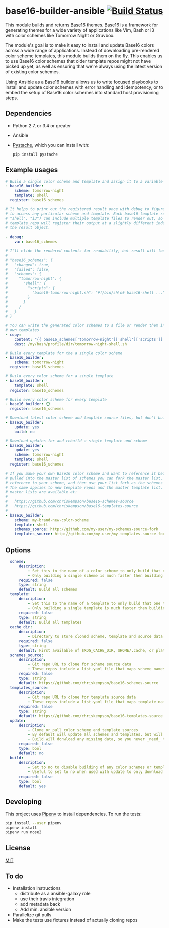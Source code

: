 base16-builder-ansible [![Build Status](https://travis-ci.org/mnussbaum/base16-builder-ansible.svg?branch=master)](https://travis-ci.org/mnussbaum/base16-builder-ansible)
================

This module builds and returns [Base16](https://github.com/chriskempson/base16)
themes. Base16 is a framework for generating themes for a wide variety of
applications like Vim, Bash or i3 with color schemes like Tomorrow Night or
Gruvbox.

The module's goal is to make it easy to install and update Base16 colors across
a wide range of applications. Instead of downloading pre-rendered color scheme
templates, this module builds them on the fly. This enables us to use Base16
color schemes that older template repos might not have picked up yet, as well
as ensuring that we're always using the latest version of existing color
schemes.

Using Ansible as a Base16 builder allows us to write focused playbooks to
install and update color schemes with error handling and idempotency, or
to embed the setup of Base16 color schemes into standard host provisioning
steps.

## Dependencies

* Python 2.7, or 3.4 or greater
* Ansible
* [Pystache](https://github.com/defunkt/pystache), which you can install with:

    ```
    pip install pystache
    ```

## Example usages

```yaml
# Build a single color scheme and template and assign it to a variable
- base16_builder:
    scheme: tomorrow-night
    template: shell
  register: base16_schemes

# It helps to print out the registered result once with debug to figure out how
# to access any particular scheme and template. Each base16 template repo (e.g.
# "shell", "i3") can include multiple template files to render out, so every
# template repo will register their output at a slightly different index path in
# the result object.

- debug:
    var: base16_schemes

# I'll elide the rendered contents for readability, but result will look like this:
#
# "base16_schemes": {
#   "changed": true,
#   "failed": false,
#   "schemes": {
#     "tomorrow-night": {
#       "shell": {
#         "scripts": {
#           "base16-tomorrow-night.sh": "#!/bin/sh\n# base16-shell ..."
#         }
#       }
#     }
#   }
# }

# You can write the generated color schemes to a file or render them into your
# own templates
- copy:
    content: "{{ base16_schemes['tomorrow-night']['shell']['scripts']['base16-tomorrow-night.config'] }}"
    dest: /my/bash/profile/dir/tomorrow-night-shell.sh

# Build every template for the a single color scheme
- base16_builder:
    scheme: tomorrow-night
  register: base16_schemes

# Build every color scheme for a single template
- base16_builder:
    template: shell
  register: base16_schemes

# Build every color scheme for every template
- base16_builder: {}
  register: base16_schemes

# Download latest color scheme and template source files, but don't build anything
- base16_builder:
    update: yes
    build: no

# Download updates for and rebuild a single template and scheme
- base16_builder:
    update: yes
    scheme: tomorrow-night
    template: shell
  register: base16_schemes

# If you make your own Base16 color scheme and want to reference it before it's
# pulled into the master list of schemes you can fork the master list, add a
# reference to your scheme, and then use your list fork as the schemes source.
# The same applies to new template repos and the master template list. Those
# master lists are available at:
#
#   https://github.com/chriskempson/base16-schemes-source
#   https://github.com/chriskempson/base16-templates-source
#
- base16_builder:
    scheme: my-brand-new-color-scheme
    template: shell
    schemes_source: http://github.com/my-user/my-schemes-source-fork
    templates_source: http://github.com/my-user/my-templates-source-fork
```

## Options

```yaml
  scheme:
      description:
          - Set this to the name of a color scheme to only build that one scheme, and not all
          - Only building a single scheme is much faster then building all
      required: false
      type: string
      default: Build all schemes
  template:
      description:
          - Set this to the name of a template to only build that one template, and not all
          - Only building a single template is much faster then building all
      required: false
      type: string
      default: Build all templates
  cache_dir:
      description:
          - Directory to store cloned scheme, template and source data
      required: false
      type: string
      default: First available of $XDG_CACHE_DIR, $HOME/.cache, or platform derived temp dir
  schemes_source:
      description:
          - Git repo URL to clone for scheme source data
          - These repos include a list.yaml file that maps scheme names to Git source repos
      required: false
      type: string
      default: https://github.com/chriskempson/base16-schemes-source
  templates_source:
      description:
          - Git repo URL to clone for template source data
          - These repos include a list.yaml file that maps template names to Git source repos
      required: false
      type: string
      default: https://github.com/chriskempson/base16-templates-source
  update:
      description:
          - Clone or pull color scheme and template sources
          - By default will update all schemes and templates, but will repect scheme and template args
          - Build will donwload any missing data, so you never _need_ to call update
      required: false
      type: bool
      default: no
  build:
      description:
          - Set to no to disable building of any color schemes or templates
          - Useful to set to no when used with update to only download sources
      required: false
      type: bool
      default: yes
```

## Developing

This project uses [Pipenv](https://github.com/pypa/pipenv) to install
dependencies. To run the tests:

```bash
pip install --user pipenv
pipenv install
pipenv run nose2
```

## License

[MIT](LICENSE)

## To do

* Installation instructions
  * distribute as a ansible-galaxy role
  * use their travis integration
  * add metadata back
  * Add min. ansible version
* Parallelize git pulls
* Make the tests use fixtures instead of actually cloning repos
